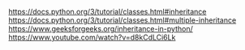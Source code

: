 https://docs.python.org/3/tutorial/classes.html#inheritance
https://docs.python.org/3/tutorial/classes.html#multiple-inheritance
https://www.geeksforgeeks.org/inheritance-in-python/
https://www.youtube.com/watch?v=d8kCdLCi6Lk

